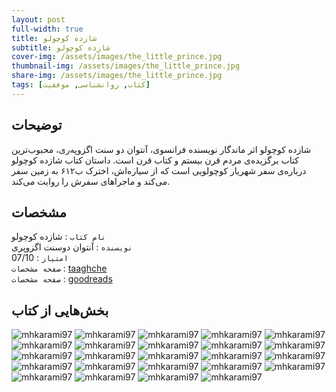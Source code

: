 ```yaml
---
layout: post
full-width: true
title: شازده کوچولو
subtitle: شازده کوچولو
cover-img: /assets/images/the_little_prince.jpg
thumbnail-img: /assets/images/the_little_prince.jpg
share-img: /assets/images/the_little_prince.jpg
tags: [کتاب, روانشناسی, موفقیت]
---
```


## توضیحات
شازده کوچولو اثر ماندگار نویسنده فرانسوی، آنتوان دو سنت اگزوپه‌ری، محبوب‌ترین کتاب برگزیده‌ی مردم قرن بیستم و کتاب قرن است. داستان کتاب شازده کوچولو درباره‌ی سفر شهریار کوچولویی است که از سیاره‌اش، اخترک ب۶۱۲ به زمین سفر می‌کند و ماجراهای سفرش را روایت می‌کند.  

## مشخصات
`نام کتاب` : شازده کوچولو  
`نویسنده` : آنتوان دوسنت اگزوپری  
`امتیاز` : 07/10  
`صفحه مشخصات` : [taaghche](https://taaghche.com/book/12405/%D8%B4%D8%A7%D8%B2%D8%AF%D9%87-%DA%A9%D9%88%DA%86%D9%88%D9%84%D9%88)  
`صفحه مشخصات` : [goodreads](https://www.goodreads.com/book/show/157993.The_Little_Prince)  

## بخش‌هایی از کتاب

![mhkarami97](/assets/images/the_little_prince/01.jpg)
![mhkarami97](/assets/images/the_little_prince/02.jpg)
![mhkarami97](/assets/images/the_little_prince/03.jpg)
![mhkarami97](/assets/images/the_little_prince/04.jpg)
![mhkarami97](/assets/images/the_little_prince/05.jpg)
![mhkarami97](/assets/images/the_little_prince/06.jpg)
![mhkarami97](/assets/images/the_little_prince/07.jpg)
![mhkarami97](/assets/images/the_little_prince/08.jpg)
![mhkarami97](/assets/images/the_little_prince/09.jpg)
![mhkarami97](/assets/images/the_little_prince/10.jpg)
![mhkarami97](/assets/images/the_little_prince/11.jpg)
![mhkarami97](/assets/images/the_little_prince/12.jpg)
![mhkarami97](/assets/images/the_little_prince/13.jpg)
![mhkarami97](/assets/images/the_little_prince/14.jpg)
![mhkarami97](/assets/images/the_little_prince/15.jpg)
![mhkarami97](/assets/images/the_little_prince/16.jpg)
![mhkarami97](/assets/images/the_little_prince/17.jpg)
![mhkarami97](/assets/images/the_little_prince/18.jpg)
![mhkarami97](/assets/images/the_little_prince/19.jpg)
![mhkarami97](/assets/images/the_little_prince/20.jpg)
![mhkarami97](/assets/images/the_little_prince/21.jpg)
![mhkarami97](/assets/images/the_little_prince/22.jpg)
![mhkarami97](/assets/images/the_little_prince/23.jpg)
![mhkarami97](/assets/images/the_little_prince/24.jpg)